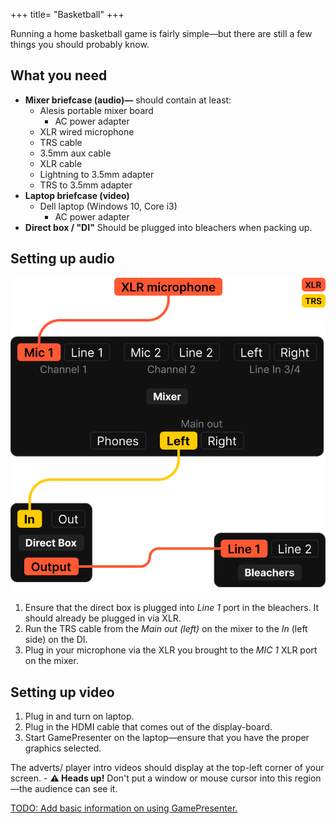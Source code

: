 +++
title= "Basketball"
+++

Running a home basketball game is fairly simple—but there are still a few things you should probably know.

## What you need
- **Mixer briefcase (audio)—** should contain at least:
	- Alesis portable mixer board
		- AC power adapter
	- XLR wired microphone
	- TRS cable
	- 3.5mm aux cable
	- XLR cable
	- Lightning to 3.5mm adapter
	- TRS to 3.5mm adapter
- **Laptop briefcase (video)**
	- Dell laptop (Windows 10, Core i3)
		- AC power adapter
- **Direct box / "DI"** Should be plugged into bleachers when packing up.

## Setting up audio

![wiring diagram for audio](wiring.svg)
1. Ensure that the direct box is plugged into *Line 1* port in the bleachers. It should already be plugged in via XLR.
2. Run the TRS cable from the *Main out (left)* on the mixer to the *In* (left side) on the DI.
3. Plug in your microphone via the XLR you brought to the *MIC 1* XLR port on the mixer.

## Setting up video

1. Plug in and turn on laptop.
2. Plug in the HDMI cable that comes out of the display-board.
3. Start GamePresenter on the laptop—ensure that you have the proper graphics selected.

The adverts/ player intro videos should display at the top-left corner of your screen.
	- **⚠️ Heads up!** Don't put a window or mouse cursor into this region—the audience can see it.

[TODO: Add basic information on using GamePresenter.](https://github.com/srfalcon5/wiki/issues/1)
